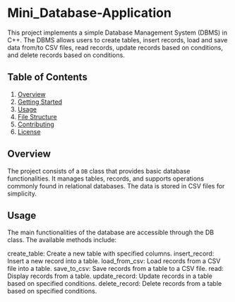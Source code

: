 # Mini_Database-Application

This project implements a simple Database Management System (DBMS) in C++. The DBMS allows users to create tables, insert records, load and save data from/to CSV files, read records, update records based on conditions, and delete records based on conditions.

## Table of Contents
1. [Overview](#overview)
2. [Getting Started](#getting-started)
3. [Usage](#usage)
4. [File Structure](#file-structure)
5. [Contributing](#contributing)
6. [License](#license)

## Overview

The project consists of a `DB` class that provides basic database functionalities. It manages tables, records, and supports operations commonly found in relational databases. The data is stored in CSV files for simplicity.

## Usage

The main functionalities of the database are accessible through the DB class. The available methods include:

create_table: Create a new table with specified columns.
insert_record: Insert a new record into a table.
load_from_csv: Load records from a CSV file into a table.
save_to_csv: Save records from a table to a CSV file.
read: Display records from a table.
update_record: Update records in a table based on specified conditions.
delete_record: Delete records from a table based on specified conditions.
